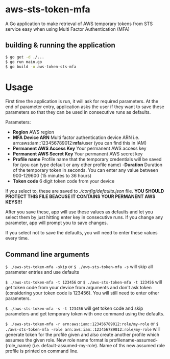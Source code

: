# aws-sts-token-mfa
A Go application to make retrieval of AWS temporary tokens from STS service easy when using Multi Factor Authentication (MFA)


## building & running the application
``` sh
$ go get -d ./...
$ go run main.go
$ go build -o aws-token-sts-mfa
```

# Usage
First time the application is run, it will ask for required parameters. At the end of parameter entry, application asks the user if they want to save these parameters so that they can be used in consecutive runs as defaults.

Parameters:
- **Region**		AWS region
- **MFA Device ARN**		Multi factor authentication device ARN i.e. arn:aws:iam::123456789012:**mfa**/user (you can find this in IAM)
- **Permanent AWS Access Key**		Your permanent AWS access key
- **Permanent AWS Secret Key**		Your permanent AWS secret key
- **Profile name**		Profile name that the temporary credentials will be saved for (you can type default or any other profile name)
-**Duration**		Duration of the temporary token in seconds. You can enter any value between 900-129600 (15 minutes to 36 hours)
- **Token code**		6 digit token code from your device

If you select to, these are saved to *./config/defaults.json* file. **YOU SHOULD PROTECT THIS FILE BEACUSE IT CONTAINS YOUR PERMANENT AWS KEYS!!!**

After you save these, app will use these values as defaults and let you select them by just hitting enter key in consecutive runs. If you change any parameter, app will prompt you to save changes.

If you select not to save the defaults, you will need to enter these values every time.

## Command line arguments
`$ ./aws-sts-token-mfa -skip` or `$ ./aws-sts-token-mfa -s`  will skip all parameter entries and use defaults

`$ ./aws-sts-token-mfa -t 123456` or `$ ./aws-sts-token-mfa -t 123456` will get token code from your device from arguments and don't ask token (considering your token code is 123456). You will still need to enter other parameters.

`$ ./aws-sts-token-mfa -s -t 123456` will get token code and skip parameters and get temporary token with one command using the defaults.

`$ ./aws-sts-token-mfa -r arn:aws:iam::123456789012:role/my-role` or `$ ./aws-sts-token-mfa -role arn:aws:iam::123456789012:role/my-role`  will generate token for the profile given and also create another profile which assumes the given role. New role name format is profilename-assumed-{role_name} (i.e. default-assumed-my-role). Name of ths new assumed role profile is printed on command line.


